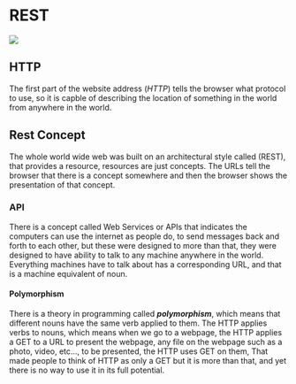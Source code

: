 # REST

![](https://www.milanlatinovic.com/wp-content/uploads/2019/02/API-example-diagram.png)

## HTTP

The first part of the website address (*HTTP*) tells the browser what protocol to use, so it is capble of describing the location of something in the world from anywhere in the world.
## Rest Concept
The whole world wide web was built on an architectural style called (REST), that provides a resource, resources are just concepts. The URLs tell the browser that there is a concept somewhere and then the browser shows the presentation of that concept.
### API 
There is a concept called Web Services or APIs that indicates the computers can use the internet as people do, to send messages back and forth to each other, but these were designed to more than that, they were designed to have ability to talk to any machine anywhere in the world.
Everything machines have to talk about has a corresponding URL, and that is a machine equivalent of noun.
#### Polymorphism
There is a theory in programming called ***polymorphism***, which means that different nouns have the same verb applied to them. The HTTP applies verbs to nouns, which means when we go to a webpage, the HTTP applies a GET to a URL to present the webpage, any file on the webpage such as a photo, video, etc..., to be presented, the HTTP uses GET on them, That made people to think of HTTP as only a GET but it is more than that, and yet there is no way to use it in its full potential.

